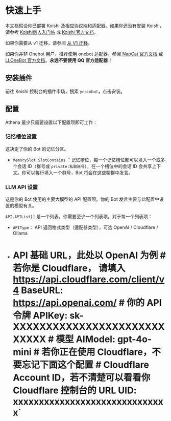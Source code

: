 
# 快速上手

本文档假设你已部署 Koishi 及相应协议端和适配器。如果你还没有安装 Koishi，请参考 [Koishi新人入门帖](https://forum.koishi.xyz/t/topic/556) 或 [Koishi 官方文档](https://koishi.chat/zh-CN/)。

如果你需要从 v1 迁移，请参阅 [从 V1 迁移](migrate-from-v1)。

如果你并非 Onebot 用户，推荐使用 onebot 适配器，参阅 [NapCat 官方文档](https://napneko.pages.dev/) 或 [LLOneBot 官方文档](https://llonebot.github.io/zh-CN/)。**永远不要使用 QQ 官方适配器！**

## 安装插件

前往 Koishi 控制台的插件市场，搜索 `yesimbot`，点击安装。

## 配置

Athena 最少只需要设置以下配置项即可工作：

### 记忆槽位设置

这决定了你的 Bot 的记忆分区。

- `MemorySlot.SlotContains` ：记忆槽位，每一个记忆槽位都可以填入一个或多个会话 ID（群号或 `private:私聊账号`），在一个槽位中的会话 ID 会共享上下文。你可以每行填入一个群号，Bot 将会在这些聊群中发言。

### LLM API 设置

这是你的 Bot 使用的主要大模型的 API 配置项。你的 Bot 发言主要与此配置中设置的模型有关。

`API.APIList[]` 是一个列表。你需要至少一个列表项。对于每一个列表项：

- `APIType`： API 返回格式类型（适配器类型），可选 OpenAI / Cloudflare / Ollama
- # API 基础 URL，此处以 OpenAI 为例          # 若你是 Cloudflare， 请填入 https://api.cloudflare.com/client/v4          BaseURL: https://api.openai.com/          # 你的 API 令牌          APIKey: sk-XXXXXXXXXXXXXXXXXXXXXXXXXXXX          # 模型          AIModel: gpt-4o-mini          # 若你正在使用 Cloudflare，不要忘记下面这个配置          # Cloudflare Account ID，若不清楚可以看看你 Cloudflare 控制台的 URL          UID:　xxxxxxxxxxxxxxxxxxxxxxxxxxxxxx`
<!--stackedit_data:
eyJoaXN0b3J5IjpbLTMzNDYyNzU0XX0=
-->